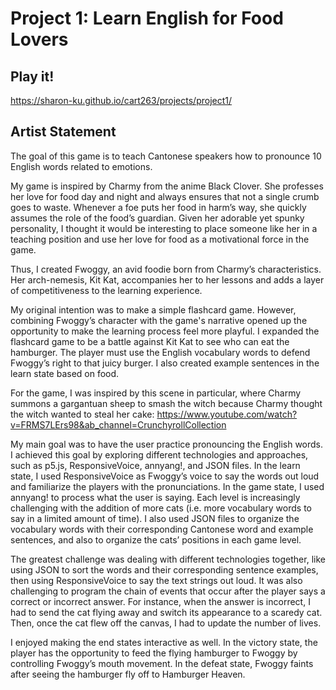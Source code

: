 # Project 1: Learn English for Food Lovers

## Play it!

https://sharon-ku.github.io/cart263/projects/project1/

## Artist Statement

The goal of this game is to teach Cantonese speakers how to pronounce 10 English words related to emotions.

My game is inspired by Charmy from the anime Black Clover. She professes her love for food day and night and always ensures that not a single crumb goes to waste. Whenever a foe puts her food in harm’s way, she quickly assumes the role of the food’s guardian. Given her adorable yet spunky personality, I thought it would be interesting to place someone like her in a teaching position and use her love for food as a motivational force in the game.

Thus, I created Fwoggy, an avid foodie born from Charmy’s characteristics. Her arch-nemesis, Kit Kat, accompanies her to her lessons and adds a layer of competitiveness to the learning experience.

My original intention was to make a simple flashcard game. However, combining Fwoggy’s character with the game's narrative opened up the opportunity to make the learning process feel more playful. I expanded the flashcard game to be a battle against Kit Kat to see who can eat the hamburger. The player must use the English vocabulary words to defend Fwoggy’s right to that juicy burger. I also created example sentences in the learn state based on food.

For the game, I was inspired by this scene in particular, where Charmy summons a gargantuan sheep to smash the witch because Charmy thought the witch wanted to steal her cake:
https://www.youtube.com/watch?v=FRMS7LErs98&ab_channel=CrunchyrollCollection

My main goal was to have the user practice pronouncing the English words. I achieved this goal by exploring different technologies and approaches, such as p5.js, ResponsiveVoice, annyang!, and JSON files. In the learn state, I used ResponsiveVoice as Fwoggy’s voice to say the words out loud and familiarize the players with the pronunciations. In the game state, I used annyang! to process what the user is saying. Each level is increasingly challenging with the addition of more cats (i.e. more vocabulary words to say in a limited amount of time). I also used JSON files to organize the vocabulary words with their corresponding Cantonese word and example sentences, and also to organize the cats’ positions in each game level.

The greatest challenge was dealing with different technologies together, like using JSON to sort the words and their corresponding sentence examples, then using ResponsiveVoice to say the text strings out loud. It was also challenging to program the chain of events that occur after the player says a correct or incorrect answer. For instance, when the answer is incorrect, I had to send the cat flying away and switch its appearance to a scaredy cat. Then, once the cat flew off the canvas, I had to update the number of lives.

I enjoyed making the end states interactive as well. In the victory state, the player has the opportunity to feed the flying hamburger to Fwoggy by controlling Fwoggy’s mouth movement. In the defeat state, Fwoggy faints after seeing the hamburger fly off to Hamburger Heaven.
